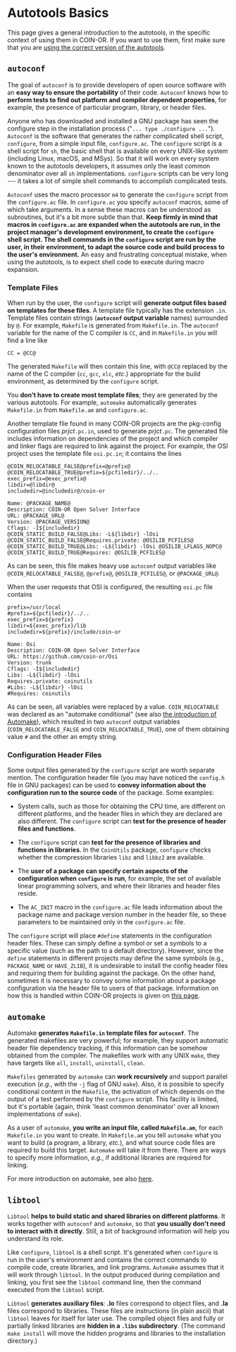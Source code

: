 # Autotools Basics

This page gives a general introduction to the autotools, in the specific context of using them in COIN-OR.
If you want to use them, first make sure that you are [using the correct version of the autotools](./get-autotools).

## `autoconf`

The goal of `autoconf` is to provide developers of open source software with an **easy way to ensure the portability** of their code.
`Autoconf` knows how to **perform tests to find out platform and compiler dependent properties**, for example, the presence of particular program, library, or header files.

Anyone who has downloaded and installed a GNU package has seen the configure step in the installation process ("`... type ./configure ...`").
`Autoconf` is the software that generates the rather complicated shell script, `configure`, from a simple input file, `configure.ac`.
The `configure` script is a shell script for `sh`, the basic shell that is available on every UNIX-like system (including Linux, macOS, and MSys).
So that it will work on every system known to the autotools developers, it assumes only the least common denominator over all `sh` implementations.
`configure` scripts can be very long --- it takes a lot of simple shell commands to accomplish complicated tests.

`Autoconf` uses the macro processor `m4` to generate the `configure` script from the `configure.ac` file.
In `configure.ac` you specify `autoconf` macros, some of which take arguments.
In a sense these macros can be understood as subroutines, but it's a bit more subtle than that.
**Keep firmly in mind that macros in `configure.ac` are expanded when the autotools are run, in the project manager's development environment, to create the `configure` shell script.
The shell commands in the `configure` script are run by the user, in their environment, to adapt the source code and build process to the user's environment.**
An easy and frustrating conceptual mistake, when using the autotools, is to expect shell code to execute during macro expansion.

### Template Files

When run by the user, the `configure` script will **generate output files based on templates for these files**.
A template file typically has the extension `.in`.
Template files contain strings (**`autoconf` output variable** names) surrounded by ``@``.
For example, `Makefile` is generated from `Makefile.in`.
The `autoconf` variable for the name of the C compiler is `CC`, and in `Makefile.in` you will find a line like
```
CC = @CC@
```
The generated `Makefile` will then contain this line, with ``@CC@`` replaced by the name of the C compiler (`cc`, `gcc`, `xlc`, _etc_.) appropriate for the build environment, as determined by the `configure` script.

You **don't have to create most template files**; they are generated by the various autotools.
For example, `automake` automatically generates `Makefile.in` from `Makefile.am` and `configure.ac`.

Another template file found in many COIN-OR projects are the pkg-config configuration files _prjct_`.pc.in`, used to generate _prjct_`.pc`.
The generated file includes information on dependencies of the project and which compiler and linker flags are required to link against the project.
For example, the OSI project uses the template file `osi.pc.in`; it contains the lines
```
@COIN_RELOCATABLE_FALSE@prefix=@prefix@
@COIN_RELOCATABLE_TRUE@prefix=${pcfiledir}/../..
exec_prefix=@exec_prefix@
libdir=@libdir@
includedir=@includedir@/coin-or

Name: @PACKAGE_NAME@
Description: COIN-OR Open Solver Interface
URL: @PACKAGE_URL@
Version: @PACKAGE_VERSION@
Cflags: -I${includedir}
@COIN_STATIC_BUILD_FALSE@Libs: -L${libdir} -lOsi
@COIN_STATIC_BUILD_FALSE@Requires.private: @OSILIB_PCFILES@
@COIN_STATIC_BUILD_TRUE@Libs: -L${libdir} -lOsi @OSILIB_LFLAGS_NOPC@
@COIN_STATIC_BUILD_TRUE@Requires: @OSILIB_PCFILES@
```
As can be seen, this file makes heavy use `autoconf` output variables like `@COIN_RELOCATABLE_FALSE@`, `@prefix@`, `@OSILIB_PCFILES@`, or `@PACKAGE_URL@`.

When the user requests that OSI is configured, the resulting `osi.pc` file contains
```
prefix=/usr/local
#prefix=${pcfiledir}/../..
exec_prefix=${prefix}
libdir=${exec_prefix}/lib
includedir=${prefix}/include/coin-or

Name: Osi
Description: COIN-OR Open Solver Interface
URL: https://github.com/coin-or/Osi
Version: trunk
Cflags: -I${includedir}
Libs: -L${libdir} -lOsi
Requires.private: coinutils
#Libs: -L${libdir} -lOsi
#Requires: coinutils
```
As can be seen, all variables were replaced by a value.
`COIN_RELOCATABLE` was declared as an "automake conditional" (see also [the introduction of Automake](./automake-intro)), which resulted in two
`autoconf` output variables (`COIN_RELOCATABLE_FALSE` and `COIN_RELOCATABLE_TRUE`), one of them obtaining value `#` and the other an empty string.


### Configuration Header Files

Some output files generated by the `configure` script are worth separate mention.
The configuration header file (you may have noticed the `config.h` file in GNU packages) can be used to **convey information about the configuration run to the source code** of the package.
Some examples:
  * System calls, such as those for obtaining the CPU time, are different on different platforms, and the header files in which they are declared are also different.
    The `configure` script can **test for the presence of header files and functions**.

  * The `configure` script can **test for the presence of libraries and functions in libraries**.
    In the `CoinUtils` package, `configure` checks whether the compression libraries `libz` and `libbz2` are available.

  * The **user of a package can specify certain aspects of the configuration when `configure` is run**, for example, the set of available linear programming solvers, and where their libraries and header files reside.

  * The `AC_INIT` macro in the `configure.ac` file leads information about the package name and package version number in the header file, so these parameters to be maintained only in the `configure.ac` file.

The `configure` script will place `#define` statements in the configuration header files.
These can simply define a symbol or set a symbols to a specific value (such as the path to a default directory).
However, since the `define` statements in different projects may define the same symbols (e.g., `PACKAGE_NAME` or `HAVE_ZLIB`), it is undesirable to install the config header files and requiring them for building against the package.
On the other hand, sometimes it is necessary to convey some information about a package configuration via the header file to users of that package.
Information on how this is handled within COIN-OR projects is given on [this page](./config-header).


## `automake`

Automake **generates `Makefile.in` template files for `autoconf`**.
The generated makefiles are very powerful; for example, they support automatic header file dependency tracking, if this information can be somehow obtained from the compiler.
The makefiles work with any UNIX `make`, they have targets like `all`, `install`, `uninstall`, `clean`.

`Makefiles` generated by `automake` can **work recursively** and support parallel execution (_e.g._, with the `-j` flag of GNU `make`).
Also, it is possible to specify conditional content in the `Makefile`, the activation of which depends on the output of a test performed by the `configure` script.
This facility is limited, but it's portable (again, think 'least common denominator' over all known implementations of `make`).

As a user of `automake`, **you write an input file, called `Makefile.am`**, for each `Makefile.in` you want to create.
In `Makefile.am` you tell `automake` what you want to build (a program, a library, _etc._), and what source code files are required to build this target.
`Automake` will take it from there.
There are ways to specify more information, _e.g._, if additional libraries are required for linking.

For more introduction on automake, see also [here](./automake-intro).

## `libtool`

`Libtool` **helps to build static and shared libraries on different platforms**.
It works together with `autoconf` and `automake`, so that **you usually don't need to interact with it directly**.
Still, a bit of background information will help you understand its role.

Like `configure`, `libtool` is a shell script.
It's generated when `configure` is run in the user's environment and contains the correct commands to compile code, create libraries, and link programs.
`Automake` assumes that it will work through `libtool`.
In the output produced during compilation and linking, you  first see the `libtool` command line, then the command executed from the `libtool` script.

`Libtool` **generates auxiliary files**: **.lo** files correspond to object files, and **.la** files correspond to libraries.
These files are instructions (in plain ascii) that `libtool` leaves for itself for later use.
The compiled object files and fully or partially linked libraries are **hidden in a `.libs` subdirectory**.
(The command `make install` will move the hidden programs and libraries to the installation directory.)
